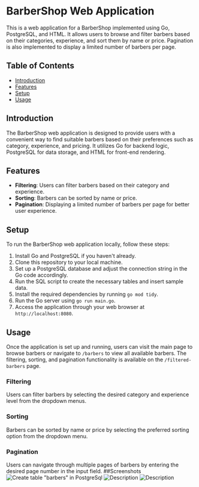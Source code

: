 # BarberShop Web Application

This is a web application for a BarberShop implemented using Go, PostgreSQL, and HTML. It allows users to browse and filter barbers based on their categories, experience, and sort them by name or price. Pagination is also implemented to display a limited number of barbers per page.

## Table of Contents
- [Introduction](#introduction)
- [Features](#features)
- [Setup](#setup)
- [Usage](#usage)

## Introduction

The BarberShop web application is designed to provide users with a convenient way to find suitable barbers based on their preferences such as category, experience, and pricing. It utilizes Go for backend logic, PostgreSQL for data storage, and HTML for front-end rendering.

## Features

- **Filtering**: Users can filter barbers based on their category and experience.
- **Sorting**: Barbers can be sorted by name or price.
- **Pagination**: Displaying a limited number of barbers per page for better user experience.

## Setup

To run the BarberShop web application locally, follow these steps:

1. Install Go and PostgreSQL if you haven't already.
2. Clone this repository to your local machine.
3. Set up a PostgreSQL database and adjust the connection string in the Go code accordingly.
4. Run the SQL script to create the necessary tables and insert sample data.
5. Install the required dependencies by running `go mod tidy`.
6. Run the Go server using `go run main.go`.
7. Access the application through your web browser at `http://localhost:8080`.

## Usage

Once the application is set up and running, users can visit the main page to browse barbers or navigate to `/barbers` to view all available barbers. The filtering, sorting, and pagination functionality is available on the `/filtered-barbers` page.

### Filtering

Users can filter barbers by selecting the desired category and experience level from the dropdown menus.

### Sorting

Barbers can be sorted by name or price by selecting the preferred sorting option from the dropdown menu.

### Pagination

Users can navigate through multiple pages of barbers by entering the desired page number in the input field.
##Screenshots
![Create table "barbers" in PostgreSql](image_link)
![Description](image_link)
![Description](image_link)



